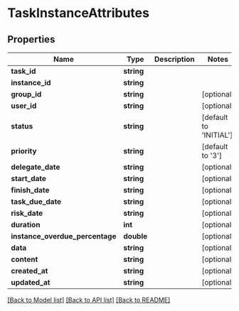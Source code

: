 # TaskInstanceAttributes

## Properties
Name | Type | Description | Notes
------------ | ------------- | ------------- | -------------
**task_id** | **string** |  | 
**instance_id** | **string** |  | 
**group_id** | **string** |  | [optional] 
**user_id** | **string** |  | [optional] 
**status** | **string** |  | [default to 'INITIAL']
**priority** | **string** |  | [default to '3']
**delegate_date** | **string** |  | [optional] 
**start_date** | **string** |  | [optional] 
**finish_date** | **string** |  | [optional] 
**task_due_date** | **string** |  | [optional] 
**risk_date** | **string** |  | [optional] 
**duration** | **int** |  | [optional] 
**instance_overdue_percentage** | **double** |  | [optional] 
**data** | **string** |  | [optional] 
**content** | **string** |  | [optional] 
**created_at** | **string** |  | [optional] 
**updated_at** | **string** |  | [optional] 

[[Back to Model list]](../README.md#documentation-for-models) [[Back to API list]](../README.md#documentation-for-api-endpoints) [[Back to README]](../README.md)


